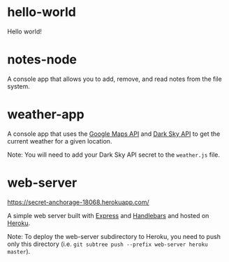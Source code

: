 # hello-world
Hello world!

# notes-node
A console app that allows you to add, remove, and read notes from the file system.

# weather-app
A console app that uses the [Google Maps API](https://cloud.google.com/maps-platform/) and [Dark Sky API](https://darksky.net/dev) to get the current weather for a given location.

Note: You will need to add your Dark Sky API secret to the `weather.js` file.

# web-server
https://secret-anchorage-18068.herokuapp.com/

A simple web server built with [Express](https://expressjs.com/) and [Handlebars](https://handlebarsjs.com/) and hosted on [Heroku](https://www.heroku.com/).

Note: To deploy the web-server subdirectory to Heroku, you need to push only this directory (i.e. `git subtree push --prefix web-server heroku master`).
